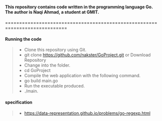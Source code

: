 #### This repository contains code written in the programming language Go. The author is Naqi Ahmad, a student at GMIT.
============================================================================
#### Running the code

>- Clone this repository using Git.
> - git clone https://github.com/nakster/GoProject.git or Download Repository
> - Change into the folder.
> - cd GoProject
> - Compile the web application with the following command.
> - go build main.go
> - Run the executable produced.
> - ./main.

#### specification
>- https://data-representation.github.io/problems/go-regexp.html